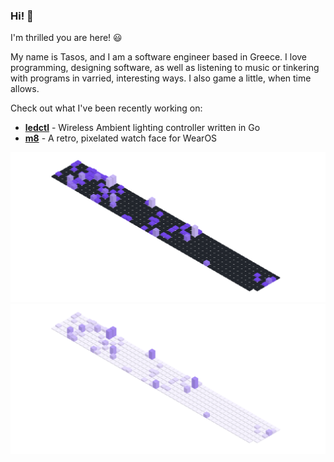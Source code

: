 ### Hi! 👋

I'm thrilled you are here! 😃

My name is Tasos, and I am a software engineer based in Greece. I love programming, designing software, as well as listening to music or tinkering with programs in varried, interesting ways. I also game a little, when time allows.

Check out what I've been recently working on:
- [**ledctl**](https://github.com/rdnt/ledctl) - Wireless Ambient lighting controller written in Go
- [**m8**](https://github.com/rdnt/m8) - A retro, pixelated watch face for WearOS
<!-- - [**myst**](https://github.com/rdnt/myst) - Zero-knowledge, end-to-end encrypted password manager (coming soon™!) -->

![Contributions](https://github.com/rdnt/rdnt/blob/assets/contributions-dark.svg?raw=true#gh-dark-mode-only)
![Contributions](https://github.com/rdnt/rdnt/blob/assets/contributions-light.svg?raw=true#gh-light-mode-only)

<!-- If you like my work, consider buying me a coffee 💖

![coffee](https://user-images.githubusercontent.com/17600197/179931868-770dfafe-8d43-4975-b739-cda5ffa76c4b.gif)
[Buy Me a Coffee](https://www.buymeacoffee.com/rdntdev) | [Ko-Fi](https://ko-fi.com/rdntdev) | [PayPal](https://www.paypal.com/paypalme/rdntdev)

 -->
